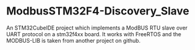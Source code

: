 # ModbusSTM32F4-Discovery_Slave
 An STM32CubeIDE project which implements a ModBUS RTU slave over UART protocol on a stm32f4xx board. It works with FreeRTOS and the MODBUS-LIB is taken from another project on github.
